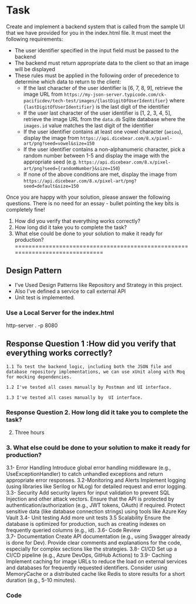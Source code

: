 # Task

Create and implement a backend system that is called from the sample UI that we have provided for you in the index.html file. It must meet the following requirements:

- The user identifier specified in the input field must be passed to the backend
- The backend must return appropriate data to the client so that an image will be displayed
- These rules must be applied in the following order of precedence to determine which data to return to the client:
    - If the last character of the user identifier is [6, 7, 8, 9], retrieve the image URL from `https://my-json-server.typicode.com/ck-pacificdev/tech-test/images/{lastDigitOfUserIdentifier}` where `{lastDigitOfUserIdentifier}` is the last digit of the identifier
    - If the user last character of the user identifier is [1, 2, 3, 4, 5], retrieve the image URL from the `data.db` Sqlite database where the `images.id` value matches the last digit of the identifier
    - If the user identifier contains at least one vowel character (`aeiou`), display the image from `https://api.dicebear.com/8.x/pixel-art/png?seed=vowel&size=150`
    - If the user identifier contains a non-alphanumeric character, pick a random number between 1-5 and display the image with the appropriate seed (e.g. `https://api.dicebear.com/8.x/pixel-art/png?seed={randomNumber}&size=150`)
    - If none of the above conditions are met, display the image from `https://api.dicebear.com/8.x/pixel-art/png?seed=default&size=150`

Once you are happy with your solution, please answer the following questions. There is no need for an essay - bullet pointing the key bits is completely fine!

1. How did you verify that everything works correctly?
2. How long did it take you to complete the task?
3. What else could be done to your solution to make it ready for production?
=============================================================================
## Design Pattern
- I've Used Design Patterns like Repository and Strategy in this project.
- Also I've defined a service to call external API
- Unit test is implemented.

###  Use a Local Server for the index.html
 http-server . -p 8080

## Response Question 1 :How did you verify that everything works correctly?
    
    1.1 To test the backend logic, including both the JSON file and database repository implementations, we can use xUnit along with Moq for mocking dependencies. 

    1.2 I've tested all cases manually by Postman and UI interface.

    1.3 I've tested all cases manually by  UI interface.

### Response Question 2. How long did it take you to complete the task?
  2. Three hours

### 3. What else could be done to your solution to make it ready for production?
3.1- Error Handling
    Introduce global error handling middleware (e.g., UseExceptionHandler) to catch unhandled exceptions and return appropriate error responses.
3.2-Monitoring and Alerts 
   Implement logging (using libraries like Serilog or NLog) for detailed request and error logging.
3.3- Security
    Add security layers for input validation to prevent SQL Injection and other attack vectors.
    Ensure that the API is protected by authentication/authorization (e.g., JWT tokens, OAuth) if required.
    Protect sensitive data (like database connection strings) using tools like Azure Key Vault 
3.4- Unit testing
  Add more unit tests
3.5 Scalability
    Ensure the database is optimized for production, such as creating indexes on frequently queried columns (e.g., id).
3.6- Code Review    
3.7- Documentation
    Create API documentation (e.g., using Swagger already is done for Dev).
    Provide clear comments and explanations for the code, especially for complex sections like the strategies.
3.8- CI/CD
    Set up a CI/CD pipeline (e.g., Azure DevOps, GitHub Actions) to
3.9- Caching
    Implement caching for image URLs to reduce the load on external services and databases for frequently requested identifiers.
    Consider using MemoryCache or a distributed cache like Redis to store results for a short duration (e.g., 5-10 minutes).
### Code
